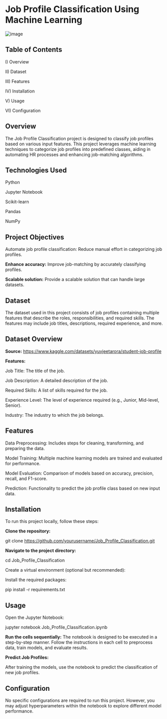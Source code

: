 # Job Profile Classification Using Machine Learning

 ![image](https://github.com/user-attachments/assets/63bd741f-5855-4dc7-b634-8f4da66365a7)



## Table of Contents

I) Overview

II) Dataset

III) Features

IV) Installation

V) Usage

VI) Configuration

## Overview

The Job Profile Classification project is designed to classify job profiles based on various input features. This project leverages machine learning techniques to categorize job profiles into predefined classes, aiding in automating HR processes and enhancing job-matching algorithms.

## Technologies Used

Python

Jupyter Notebook

Scikit-learn

Pandas

NumPy

## Project Objectives

Automate job profile classification: Reduce manual effort in categorizing job profiles.

**Enhance accuracy:** Improve job-matching by accurately classifying profiles.

**Scalable solution:** Provide a scalable solution that can handle large datasets.

## Dataset

The dataset used in this project consists of job profiles containing multiple features that describe the roles, responsibilities, and required skills. The features may include job titles, descriptions, required experience, and more.

## Dataset Overview

**Source:** https://www.kaggle.com/datasets/yuvjeetarora/student-job-profile

**Features:**

Job Title: The title of the job.

Job Description: A detailed description of the job.

Required Skills: A list of skills required for the job.

Experience Level: The level of experience required (e.g., Junior, Mid-level, Senior).

Industry: The industry to which the job belongs.

## Features 

Data Preprocessing: Includes steps for cleaning, transforming, and preparing the data.

Model Training: Multiple machine learning models are trained and evaluated for performance.

Model Evaluation: Comparison of models based on accuracy, precision, recall, and F1-score.

Prediction: Functionality to predict the job profile class based on new input data.
## Installation

To run this project locally, follow these steps:

**Clone the repository:**

git clone https://github.com/yourusername/Job_Profile_Classification.git

**Navigate to the project directory:**

cd Job_Profile_Classification

Create a virtual environment (optional but recommended):

Install the required packages:

pip install -r requirements.txt

## Usage

Open the Jupyter Notebook:

jupyter notebook Job_Profile_Classification.ipynb

**Run the cells sequentially:**
The notebook is designed to be executed in a step-by-step manner. Follow the instructions in each cell to preprocess data, train models, and evaluate results.

**Predict Job Profiles:**

After training the models, use the notebook to predict the classification of new job profiles.

## Configuration

No specific configurations are required to run this project. However, you may adjust hyperparameters within the notebook to explore different model performance.
